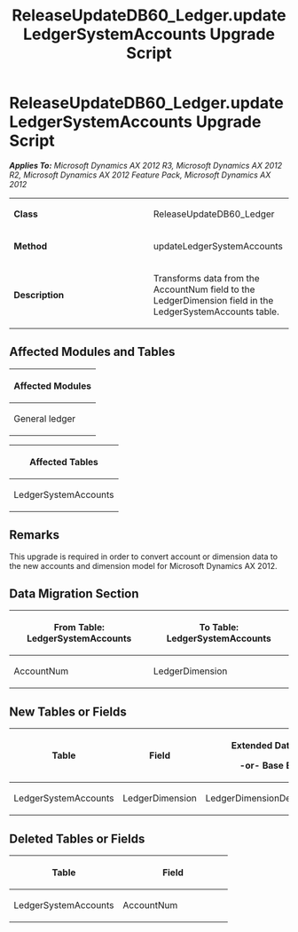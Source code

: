 ﻿---
title: ReleaseUpdateDB60_Ledger.updateLedgerSystemAccounts Upgrade Script
TOCTitle: ReleaseUpdateDB60_Ledger.updateLedgerSystemAccounts Upgrade Script
ms:assetid: 91c5c4a4-93ef-56da-4444-77228149c0c3
ms:mtpsurl: https://msdn.microsoft.com/en-us/library/JJ736592(v=AX.60)
ms:contentKeyID: 49709780
ms.date: 05/18/2015
mtps_version: v=AX.60
---

# ReleaseUpdateDB60\_Ledger.updateLedgerSystemAccounts Upgrade Script 


_**Applies To:** Microsoft Dynamics AX 2012 R3, Microsoft Dynamics AX 2012 R2, Microsoft Dynamics AX 2012 Feature Pack, Microsoft Dynamics AX 2012_

<table>
<colgroup>
<col style="width: 50%" />
<col style="width: 50%" />
</colgroup>
<tbody>
<tr class="odd">
<td><p><strong>Class</strong></p></td>
<td><p>ReleaseUpdateDB60_Ledger</p></td>
</tr>
<tr class="even">
<td><p><strong>Method</strong></p></td>
<td><p>updateLedgerSystemAccounts</p></td>
</tr>
<tr class="odd">
<td><p><strong>Description</strong></p></td>
<td><p>Transforms data from the AccountNum field to the LedgerDimension field in the LedgerSystemAccounts table.</p></td>
</tr>
</tbody>
</table>


## Affected Modules and Tables

<table>
<colgroup>
<col style="width: 100%" />
</colgroup>
<thead>
<tr class="header">
<th><p>Affected Modules</p></th>
</tr>
</thead>
<tbody>
<tr class="odd">
<td><p>General ledger</p></td>
</tr>
</tbody>
</table>


<table>
<colgroup>
<col style="width: 100%" />
</colgroup>
<thead>
<tr class="header">
<th><p>Affected Tables</p></th>
</tr>
</thead>
<tbody>
<tr class="odd">
<td><p>LedgerSystemAccounts</p></td>
</tr>
</tbody>
</table>


## Remarks

This upgrade is required in order to convert account or dimension data to the new accounts and dimension model for Microsoft Dynamics AX 2012.

## Data Migration Section

<table>
<colgroup>
<col style="width: 50%" />
<col style="width: 50%" />
</colgroup>
<thead>
<tr class="header">
<th><p>From Table: LedgerSystemAccounts</p></th>
<th><p>To Table: LedgerSystemAccounts</p></th>
</tr>
</thead>
<tbody>
<tr class="odd">
<td><p>AccountNum</p></td>
<td><p>LedgerDimension</p></td>
</tr>
</tbody>
</table>


## New Tables or Fields

<table>
<colgroup>
<col style="width: 33%" />
<col style="width: 33%" />
<col style="width: 33%" />
</colgroup>
<thead>
<tr class="header">
<th><p>Table</p></th>
<th><p>Field</p></th>
<th><p>Extended Data Type</p>
<p>-or- Base Enum</p></th>
</tr>
</thead>
<tbody>
<tr class="odd">
<td><p>LedgerSystemAccounts</p></td>
<td><p>LedgerDimension</p></td>
<td><p>LedgerDimensionDefaultAccount</p></td>
</tr>
</tbody>
</table>


## Deleted Tables or Fields

<table>
<colgroup>
<col style="width: 50%" />
<col style="width: 50%" />
</colgroup>
<thead>
<tr class="header">
<th><p>Table</p></th>
<th><p>Field</p></th>
</tr>
</thead>
<tbody>
<tr class="odd">
<td><p>LedgerSystemAccounts</p></td>
<td><p>AccountNum</p></td>
</tr>
</tbody>
</table>

  


